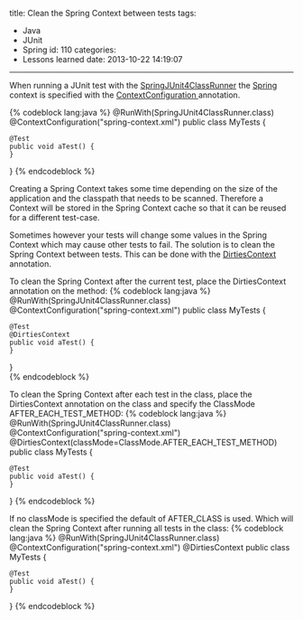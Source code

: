 title: Clean the Spring Context between tests
tags:
  - Java
  - JUnit
  - Spring
id: 110
categories:
  - Lessons learned
date: 2013-10-22 14:19:07
---

When running a JUnit test with the [SpringJUnit4ClassRunner](http://docs.spring.io/spring/docs/3.2.x/javadoc-api/org/springframework/test/context/junit4/SpringJUnit4ClassRunner.html) the [Spring ](http://spring.io/)context is specified with the [ContextConfiguration ](http://docs.spring.io/spring/docs/3.2.x/javadoc-api/org/springframework/test/context/ContextConfiguration.html)annotation.

{% codeblock lang:java %}
@RunWith(SpringJUnit4ClassRunner.class)
@ContextConfiguration("spring-context.xml")
public class MyTests {

    @Test
    public void aTest() {
    }
}
{% endcodeblock %}

Creating a Spring Context takes some time depending on the size of the application and the classpath that needs to be scanned. Therefore a Context will be stored in the Spring Context cache so that it can be reused for a different test-case.

Sometimes however your tests will change some values in the Spring Context which may cause other tests to fail. The solution is to clean the Spring Context between tests. This can be done with the [DirtiesContext ](http://docs.spring.io/spring/docs/3.2.x/javadoc-api/org/springframework/test/annotation/DirtiesContext.html)annotation.

To clean the Spring Context after the current test, place the DirtiesContext annotation on the method:
{% codeblock lang:java %}
@RunWith(SpringJUnit4ClassRunner.class)
@ContextConfiguration("spring-context.xml")
public class MyTests {

    @Test
    @DirtiesContext
    public void aTest() {
    }
}   
{% endcodeblock %}

To clean the Spring Context after each test in the class, place the DirtiesContext annotation on the class and specify the ClassMode AFTER_EACH_TEST_METHOD:
{% codeblock lang:java %}
@RunWith(SpringJUnit4ClassRunner.class)
@ContextConfiguration("spring-context.xml")
@DirtiesContext(classMode=ClassMode.AFTER_EACH_TEST_METHOD)
public class MyTests {

    @Test
    public void aTest() {
    }
}
{% endcodeblock %}

If no classMode is specified the default of AFTER_CLASS is used. Which will clean the Spring Context after running all tests in the class:
{% codeblock lang:java %}
@RunWith(SpringJUnit4ClassRunner.class)
@ContextConfiguration("spring-context.xml")
@DirtiesContext
public class MyTests {

    @Test
    public void aTest() {
    }
}
{% endcodeblock %}